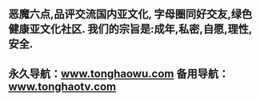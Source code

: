 恶魔六点,品评交流国内亚文化,
字母圈同好交友,绿色健康亚文化社区.
我们的宗旨是:成年,私密,自愿,理性,安全. 
----------------------------
永久导航：www.tonghaowu.com 
备用导航：www.tonghaotv.com
-------------------------------
